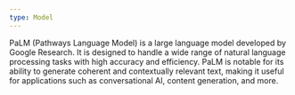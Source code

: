 ```yaml
---
type: Model
---
```


PaLM (Pathways Language Model) is a large language model developed by Google Research. It is designed to handle a wide range of natural language processing tasks with high accuracy and efficiency. PaLM is notable for its ability to generate coherent and contextually relevant text, making it useful for applications such as conversational AI, content generation, and more.